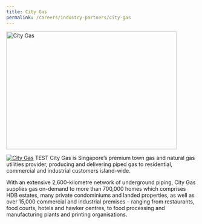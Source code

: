 ```yaml
---
title: City Gas
permalink: /careers/industry-partners/city-gas
---
```

<img src="/images/partners/large/city_gas_large.jpg" alt="City Gas" style="width: 450px; height: 312px;" /><br/>

<a href="https://www.citygas.com.sg/"><img alt="City Gas" src="/images/partners/City_Gas.jpg"></a>
TEST
City Gas is Singapore’s premium town gas and natural gas utilities provider, producing and delivering piped gas to residential, commercial and industrial customers island-wide.

With an extensive 2,600-kilometre network of underground piping, City Gas supplies gas on-demand to more than 700,000 homes which comprises HDB estates, many private condominiums and landed properties, as well as over 15,000 commercial and industrial premises – ranging from restaurants, food courts, hotels and hawker centres, to food processing and manufacturing plants and printing organisations.
